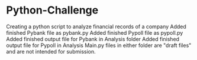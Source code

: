 # Python-Challenge
Creating a python script to analyze financial records of a company
Added finished Pybank file as pybank.py
Added finished Pypoll file as pypoll.py
Added finished output file for Pybank in Analysis folder
Added finished output file for Pypoll in Analysis
Main.py files in either folder are "draft files" and are not intended for submission. 
